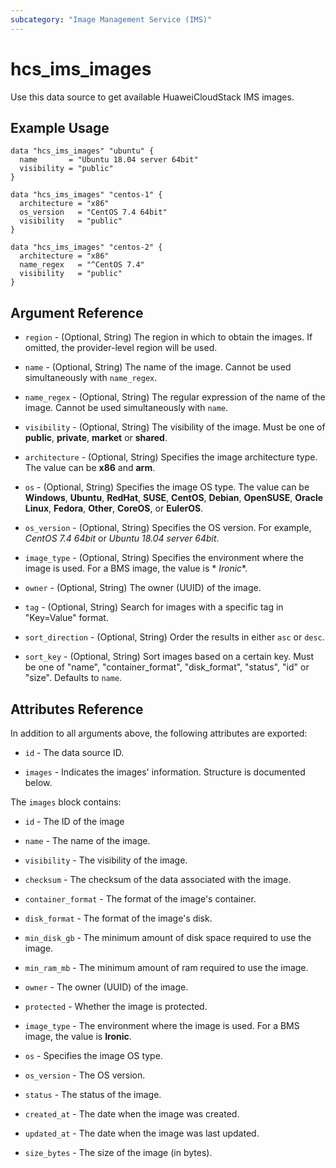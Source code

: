 ```yaml
---
subcategory: "Image Management Service (IMS)"
---
```


# hcs_ims_images

Use this data source to get available HuaweiCloudStack IMS images.

## Example Usage

```hcl
data "hcs_ims_images" "ubuntu" {
  name       = "Ubuntu 18.04 server 64bit"
  visibility = "public"
}

data "hcs_ims_images" "centos-1" {
  architecture = "x86"
  os_version   = "CentOS 7.4 64bit"
  visibility   = "public"
}

data "hcs_ims_images" "centos-2" {
  architecture = "x86"
  name_regex   = "^CentOS 7.4"
  visibility   = "public"
}
```

## Argument Reference

* `region` - (Optional, String) The region in which to obtain the images. If omitted, the provider-level region will be
  used.

* `name` - (Optional, String) The name of the image. Cannot be used simultaneously with `name_regex`.

* `name_regex` - (Optional, String) The regular expression of the name of the image.
  Cannot be used simultaneously with `name`.

* `visibility` - (Optional, String) The visibility of the image. Must be one of
  **public**, **private**, **market** or **shared**.

* `architecture` - (Optional, String) Specifies the image architecture type. The value can be **x86** and **arm**.

* `os` - (Optional, String) Specifies the image OS type. The value can be **Windows**, **Ubuntu**,
  **RedHat**, **SUSE**, **CentOS**, **Debian**, **OpenSUSE**, **Oracle Linux**, **Fedora**, **Other**,
  **CoreOS**, or **EulerOS**.

* `os_version` - (Optional, String) Specifies the OS version. For example, *CentOS 7.4 64bit* or *Ubuntu 18.04 server
  64bit*.

* `image_type` - (Optional, String) Specifies the environment where the image is used. For a BMS image, the value is *
  *Ironic**.

* `owner` - (Optional, String) The owner (UUID) of the image.

* `tag` - (Optional, String) Search for images with a specific tag in "Key=Value" format.

* `sort_direction` - (Optional, String) Order the results in either `asc` or `desc`.

* `sort_key` - (Optional, String) Sort images based on a certain key. Must be one of
  "name", "container_format", "disk_format", "status", "id" or "size". Defaults to `name`.

## Attributes Reference

In addition to all arguments above, the following attributes are exported:

* `id` - The data source ID.

* `images` - Indicates the images' information. Structure is documented below.

The `images` block contains:

* `id` - The ID of the image

* `name` - The name of the image.

* `visibility` - The visibility of the image.

* `checksum` - The checksum of the data associated with the image.

* `container_format` - The format of the image's container.

* `disk_format` - The format of the image's disk.

* `min_disk_gb` - The minimum amount of disk space required to use the image.

* `min_ram_mb` - The minimum amount of ram required to use the image.

* `owner` - The owner (UUID) of the image.

* `protected` - Whether the image is protected.

* `image_type` - The environment where the image is used. For a BMS image, the value is **Ironic**.

* `os` - Specifies the image OS type.

* `os_version` - The OS version.

* `status` - The status of the image.

* `created_at` - The date when the image was created.

* `updated_at` - The date when the image was last updated.

* `size_bytes` - The size of the image (in bytes).
